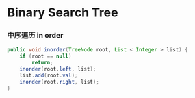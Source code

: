 # Binary Search Tree

### 中序遍历 in order 
```Java
public void inorder(TreeNode root, List < Integer > list) {
    if (root == null)
        return;
    inorder(root.left, list);
    list.add(root.val);
    inorder(root.right, list);
}
```
